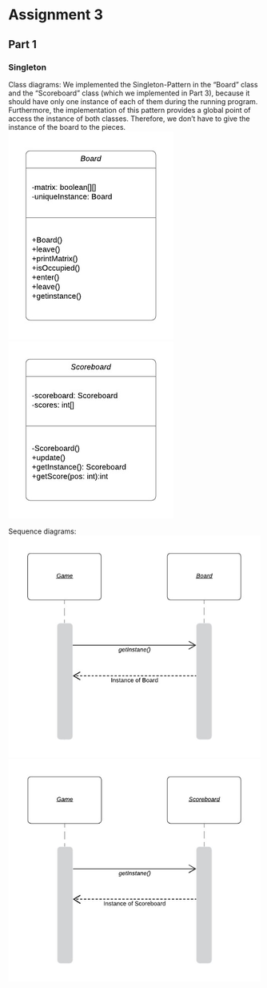 
# Assignment 3
## Part 1

### Singleton

Class diagrams:
We implemented the Singleton-Pattern in the “Board” class and the “Scoreboard” class (which we implemented in Part 3), 
because it should have only one instance of each of them during the running program. 
Furthermore, the implementation of this pattern provides a global point of access the instance of both classes. 
Therefore, we don’t have to give the instance of the board to the pieces.
![Board](/img/singleton_classdiagram_board.JPG)
![Scoreboard”](./img/singleton_classdiagram_scoreboard.JPG)

Sequence diagrams:
![Board](/img/singleton_sequencediagram_board.JPG)
![Scoreboard”](./img/singleton_sequencediagram_scoreboard.JPG)







